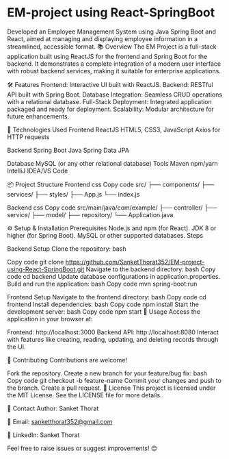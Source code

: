 # EM-project using React-SpringBoot
 Developed an Employee Management System using Java Spring Boot and React, aimed at managing and displaying employee information in a streamlined, accessible format.
📚 Overview
The EM Project is a full-stack application built using ReactJS for the frontend and Spring Boot for the backend. It demonstrates a complete integration of a modern user interface with robust backend services, making it suitable for enterprise applications.

🛠️ Features
Frontend: Interactive UI built with ReactJS.
Backend: RESTful API built with Spring Boot.
Database Integration: Seamless CRUD operations with a relational database.
Full-Stack Deployment: Integrated application packaged and ready for deployment.
Scalability: Modular architecture for future enhancements.


🚀 Technologies Used
Frontend
ReactJS
HTML5, CSS3, JavaScript
Axios for HTTP requests


Backend
Spring Boot
Java
Spring Data JPA

Database
MySQL (or any other relational database)
Tools
Maven
npm/yarn
IntelliJ IDEA/VS Code


📦 Project Structure
Frontend
css
Copy code
src/
  ├── components/
  ├── services/
  ├── styles/
  ├── App.js
  └── index.js

  
Backend
css
Copy code
src/main/java/com/example/
  ├── controller/
  ├── service/
  ├── model/
  ├── repository/
  └── Application.java
  
⚙️ Setup & Installation
Prerequisites
Node.js and npm (for React).
JDK 8 or higher (for Spring Boot).
MySQL or other supported databases.
Steps

Backend Setup
Clone the repository:
bash

Copy code
git clone https://github.com/SanketThorat352/EM-project-using-React-SpringBoot.git
Navigate to the backend directory:
bash
Copy code
cd backend
Update database configurations in application.properties.
Build and run the application:
bash
Copy code
mvn spring-boot:run

Frontend Setup
Navigate to the frontend directory:
bash
Copy code
cd frontend
Install dependencies:
bash
Copy code
npm install
Start the development server:
bash
Copy code
npm start
🌟 Usage
Access the application in your browser at:

Frontend: http://localhost:3000
Backend API: http://localhost:8080
Interact with features like creating, reading, updating, and deleting records through the UI.

🤝 Contributing
Contributions are welcome!

Fork the repository.
Create a new branch for your feature/bug fix:
bash
Copy code
git checkout -b feature-name
Commit your changes and push to the branch.
Create a pull request.
📝 License
This project is licensed under the MIT License. See the LICENSE file for more details.

📧 Contact
Author: Sanket Thorat

📧 Email: sanketthorat352@gmail.com

💼 LinkedIn: Sanket Thorat

Feel free to raise issues or suggest improvements! 😊
